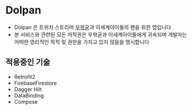 # Dolpan

- Dolpan 은 
트위치 스트리머 [우왁굳](https://twitch.tv/woowakgood)과 이세계아이돌의 팬을 위한 앱입니다
- 본 서비스와 관련된 모든 저작권은 우왁굳과 이세계아이돌에게 귀속되며 
개발자는 어떠한 영리적인 목적 및 권한을 가지고 있지 않음을 명시합니다

## 적용중인 기술
- Retrofit2
- FirebaseFirestore
- Dagger Hilt
- DataBinding
- Compose
